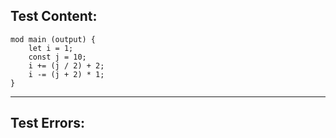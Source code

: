 
Test Content: 
-------------------------
```
mod main (output) {
    let i = 1;
    const j = 10;
    i += (j / 2) + 2;
    i -= (j + 2) * 1;
}
```
------------------------

Test Errors:
-------------------------
```

```
